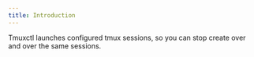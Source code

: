 ```yaml
---
title: Introduction
---
```


Tmuxctl launches configured tmux sessions, so you can stop create over and over the same sessions.